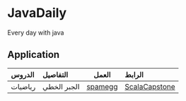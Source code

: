 # JavaDaily
Every day with java

## Application
الدروس  | التفاصيل |العمل  | الرابط 
:-- | :-- | :--: | :--
رياضيات  | الجبر الخطي  | [spamegg](https://github.com/spamegg1) | [ScalaCapstone](https://github.com/spamegg1/ScalaCapstone)


